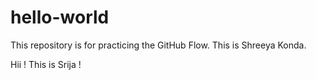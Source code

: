 # hello-world
This repository is for practicing the GitHub Flow.
This is Shreeya Konda.

Hii ! This is Srija !
